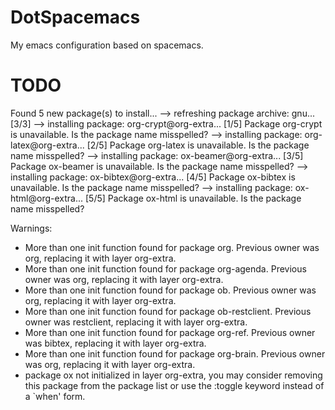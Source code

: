 # DotSpacemacs
My emacs configuration based on spacemacs.

# TODO
 
 Found 5 new package(s) to install...
--> refreshing package archive: gnu... [3/3]
--> installing package: org-crypt@org-extra... [1/5]
Package org-crypt is unavailable. Is the package name misspelled?
--> installing package: org-latex@org-extra... [2/5]
Package org-latex is unavailable. Is the package name misspelled?
--> installing package: ox-beamer@org-extra... [3/5]
Package ox-beamer is unavailable. Is the package name misspelled?
--> installing package: ox-bibtex@org-extra... [4/5]
Package ox-bibtex is unavailable. Is the package name misspelled?
--> installing package: ox-html@org-extra... [5/5]
Package ox-html is unavailable. Is the package name misspelled?
 
 Warnings:
 - More than one init function found for package org. Previous owner was org, replacing it with layer org-extra.
 - More than one init function found for package org-agenda. Previous owner was org, replacing it with layer org-extra.
 - More than one init function found for package ob. Previous owner was org, replacing it with layer org-extra.
 - More than one init function found for package ob-restclient. Previous owner was restclient, replacing it with layer org-extra.
 - More than one init function found for package org-ref. Previous owner was bibtex, replacing it with layer org-extra.
 - More than one init function found for package org-brain. Previous owner was org, replacing it with layer org-extra.
 - package ox not initialized in layer org-extra, you may consider removing this package from the package list or use the :toggle keyword instead of a `when' form.
